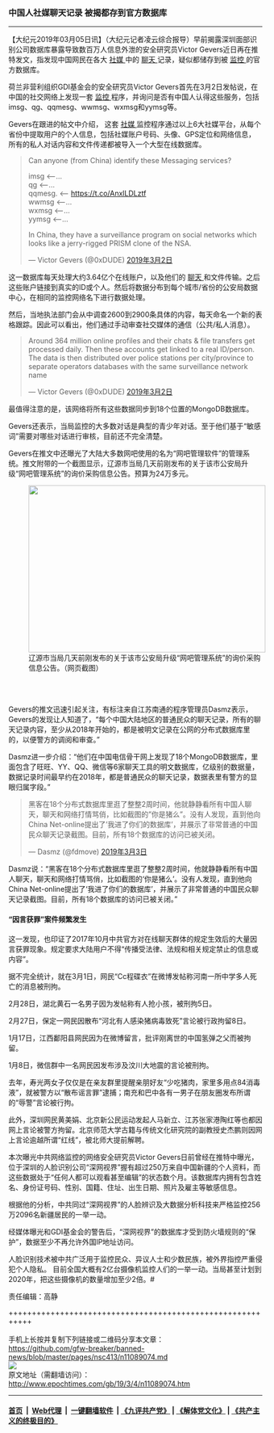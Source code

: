 ### 中国人社媒聊天记录 被揭都存到官方数据库
------------------------

<p>
 【大纪元2019年03月05日讯】（大纪元记者凌云综合报导）早前揭露深圳面部识别公司数据库暴露导致数百万人信息外泄的安全研究员Victor Gevers近日再在推特发文，指发现中国网民在各大
 <a href="http://www.epochtimes.com/gb/tag/%E7%A4%BE%E5%AA%92.html">
  社媒
 </a>
 中的
 <a href="http://www.epochtimes.com/gb/tag/%E8%81%8A%E5%A4%A9.html">
  聊天
 </a>
 记录，疑似都储存到被
 <a href="http://www.epochtimes.com/gb/tag/%E7%9B%91%E6%8E%A7.html">
  监控
 </a>
 的官方数据库。
</p>
<p>
 荷兰非营利组织GDI基金会的安全研究员Victor Gevers首先在3月2日发帖说，在中国的社交网络上发现一套
 <a href="http://www.epochtimes.com/gb/tag/%E7%9B%91%E6%8E%A7.html">
  监控
 </a>
 程序，并询问是否有中国人认得这些服务，包括imsg、qg、qqmesg、wwmsg、wxmsg和yymsg等。
</p>
<p>
 Gevers在跟进的帖文中介绍， 这套
 <a href="http://www.epochtimes.com/gb/tag/%E7%A4%BE%E5%AA%92.html">
  社媒
 </a>
 监控程序通过以上6大社媒平台，从每个省份中提取用户的个人信息，包括社媒账户号码、头像、GPS定位和网络信息，所有的私人对话内容和文件传递都被导入一个大型在线数据库。
</p>
<blockquote class="twitter-tweet" data-lang="zh-cn">
 <p dir="ltr" lang="en">
  Can anyone (from China) identify these Messaging services?
 </p>
 <p>
  imsg &lt;–…
  <br/>
  qg &lt;–…
  <br/>
  qqmesg. &lt;–
  <a href="https://t.co/AnxlLDLztf">
   https://t.co/AnxlLDLztf
  </a>
  <br/>
  wwmsg &lt;–…
  <br/>
  wxmsg &lt;–…
  <br/>
  yymsg &lt;–…
 </p>
 <p>
  In China, they have a surveillance program on social networks which looks like a jerry-rigged PRISM clone of the NSA.
 </p>
 <p>
  — Victor Gevers (@0xDUDE)
  <a href="https://twitter.com/0xDUDE/status/1101909112131080192?ref_src=twsrc%5Etfw">
   2019年3月2日
  </a>
 </p>
</blockquote>
<p>
</p>
<p>
 这一数据库每天处理大约3.64亿个在线账户，以及他们的
 <a href="http://www.epochtimes.com/gb/tag/%E8%81%8A%E5%A4%A9.html">
  聊天
 </a>
 和文件传输。之后这些账户链接到真实的ID或个人。然后将数据分布到每个城市/省份的公安局数据中心，在相同的监控网络名下进行数据处理。
</p>
<p>
 然后，当地执法部门会从中调查2600到2900条具体的内容，每天命名一个新的表格跟踪。因此可以看出，他们通过手动审查社交媒体的通信（公共/私人消息）。
</p>
<blockquote class="twitter-tweet" data-lang="zh-cn">
 <p dir="ltr" lang="en">
  Around 364 million online profiles and their chats &amp; file transfers get processed daily. Then these accounts get linked to a real ID/person. The data is then distributed over police stations per city/province to separate operators databases with the same surveillance network name
 </p>
 <p>
  — Victor Gevers (@0xDUDE)
  <a href="https://twitter.com/0xDUDE/status/1101917885100945409?ref_src=twsrc%5Etfw">
   2019年3月2日
  </a>
 </p>
</blockquote>
<p>
</p>
<p>
 最值得注意的是，该网络将所有这些数据同步到18个位置的MongoDB数据库。
</p>
<p>
 Gevers还表示，当局监控的大多数对话是典型的青少年对话。至于他们基于“敏感词”需要对哪些对话进行审核，目前还不完全清楚。
 <span class="Apple-converted-space">
 </span>
</p>
<p>
 Gevers在推文中还曝光了大陆大多数网吧使用的名为“网吧管理软件”的管理系统。推文附带的一个截图显示，辽源市当局几天前刚发布的关于该市公安局升级“网吧管理系统”的询价采购信息公告。预算为24万多元。
</p>
<figure class="wp-caption aligncenter" id="attachment_11089083" style="width: 470px">
 <a href="http://i.epochtimes.com/assets/uploads/2019/03/D0zrbstX4AEV1cL.jpg-large.jpg">
  <img alt="" class=" wp-image-11089083" height="331" src="http://i.epochtimes.com/assets/uploads/2019/03/D0zrbstX4AEV1cL.jpg-large-600x423.jpg" width="470"/>
 </a>
 <br/><figcaption class="wp-caption-text">
  辽源市当局几天前刚发布的关于该市公安局升级“网吧管理系统”的询价采购信息公告。（网页截图）
 </figcaption><br/>
</figure><br/>
<p>
 Gevers的推文迅速引起关注，有标注来自江苏南通的程序管理员Dasmz表示，Gevers的发现让人知道了，“每个中国大陆地区的普通民众的聊天记录，所有的聊天记录内容，至少从2018年开始的，都是被明文记录在公网的分布式数据库里的，以便警方的调阅和审查。”
</p>
<p>
 Dasmz进一步介绍：“他们在中国电信骨干网上发现了18个MongoDB数据库，里面包含了旺旺、YY、QQ、微信等6家聊天工具的明文数据库，亿级别的数据量，数据记录时间最早约在2018年，都是普通民众的聊天记录，数据表里有警方的显眼归属字段。”
</p>
<blockquote class="twitter-tweet" data-lang="zh-cn">
 <p dir="ltr" lang="zh">
  黑客在18个分布式数据库里逛了整整2周时间，他就静静看所有中国人聊天，聊天和网络打情骂俏，比如截图的”你是猪么”。没有人发现，直到他向China Net-online提出了’我进了你们的数据库’，并展示了非常普通的中国民众聊天记录截图。目前，所有18个数据库的访问已被关闭。
 </p>
 <p>
  — Dasmz (@fdmove)
  <a href="https://twitter.com/fdmove/status/1102251259644411904?ref_src=twsrc%5Etfw">
   2019年3月3日
  </a>
 </p>
</blockquote>
<p>
</p>
<p>
 Dasmz说：“黑客在18个分布式数据库里逛了整整2周时间，他就静静看所有中国人聊天，聊天和网络打情骂俏，比如截图的‘你是猪么’。没有人发现，直到他向China Net-online提出了‘我进了你们的数据库’，并展示了非常普通的中国民众聊天记录截图。目前，所有18个数据库的访问已被关闭。”
</p>
<h4>
 “因言获罪”案件频繁发生
</h4>
<p>
 这一发现，也印证了2017年10月中共官方对在线聊天群体的规定生效后的大量因言获罪现象。规定要求大陆用户不得“传播受法律、法规和相关规定禁止的信息或内容”。
</p>
<p>
 据不完全统计，就在3月1日，网民“Cc程碟衣”在微博发帖称河南一所中学多人死亡的消息被刑拘。
</p>
<p>
 2月28日，湖北黄石一名男子因为发帖称有人抢小孩，被刑拘5日。
</p>
<p>
 2月27日，保定一网民因散布“河北有人感染猪病毒致死”言论被行政拘留8日。
</p>
<p>
 1月17日，江西鄱阳县网民因为在微博留言，批评刚离世的中国氢弹之父而被拘留。
</p>
<p>
 1月8日，微信群中一名网民因发布涉及汶川大地震的言论被刑拘。
</p>
<p>
 去年，寿光两女子仅仅是在亲友群里提醒亲朋好友“少吃猪肉，家里多用点84消毒液”，就被警方以“散布谣言罪”逮捕；南充和巴中各有一男子在朋友圈发布所谓的“辱警”言论被行拘。
</p>
<p>
 此外，深圳网民黄美娟、北京新公民运动发起人马新立、江苏张家港陶红等也都因网上言论被警方拘留。北京师范大学古籍与传统文化研究院的副教授史杰鹏则因网上言论逾越所谓“红线”，被北师大提前解聘。
</p>
<p>
 本次曝光中共网络监控的网络安全研究员Victor Gevers日前曾经在推特中曝光，位于深圳的人脸识别公司“深网视界”握有超过250万来自中国新疆的个人资料，而这些数据处于“任何人都可以观看甚至编辑”的状态数个月。该数据库内拥有包含姓名、身份证号码、性别、国籍、住址、出生日期、照片及雇主等敏感信息。
</p>
<p>
 根据他的分析，中共同过“深网视界”的人脸辨识及大数据分析科技来严格监控256万2096名新疆居民的一举一动。
 <span class="Apple-converted-space">
 </span>
</p>
<p>
 经媒体曝光和GDI基金会的警告后，“深网视界”的数据库才受到防火墙规则的“保护”，数据至少不再允许外国IP地址访问。
</p>
<p>
 人脸识别技术被中共广泛用于监控民众、异议人士和少数民族，被外界指控严重侵犯个人隐私。 目前全国大概有2亿台摄像机监控人们的一举一动。当局甚至计划到2020年，把这些摄像机的数量增加至少2倍。#
</p>
<p>
 责任编辑：高静
</p>

+++++++++++++++++++++++++++++++++++++++++++++++++++++++++++<br/><br/>
手机上长按并复制下列链接或二维码分享本文章：<br/>
https://github.com/gfw-breaker/banned-news/blob/master/pages/nsc413/n11089074.md <br/>
<a href='https://github.com/gfw-breaker/banned-news/blob/master/pages/nsc413/n11089074.md'><img src='https://github.com/gfw-breaker/banned-news/blob/master/pages/nsc413/n11089074.md.png'/></a> <br/>
原文地址（需翻墙访问）：http://www.epochtimes.com/gb/19/3/4/n11089074.htm


------------------------
#### [首页](https://github.com/gfw-breaker/banned-news/blob/master/README.md) &nbsp;|&nbsp; [Web代理](https://github.com/labour-camp/helloworld) &nbsp;|&nbsp; [一键翻墙软件](https://github.com/gfw-breaker/nogfw/blob/master/README.md) &nbsp;| [《九评共产党》](https://github.com/gfw-breaker/9ping.md/blob/master/README.md#九评之一评共产党是什么) | [《解体党文化》](https://github.com/gfw-breaker/jtdwh.md/blob/master/README.md) | [《共产主义的终极目的》](https://github.com/gfw-breaker/gczydzjmd.md/blob/master/README.md)

